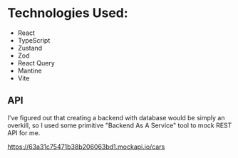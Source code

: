 # Technologies Used:

-   React
-   TypeScript
-   Zustand
-   Zod
-   React Query
-   Mantine
-   Vite

## API

I've figured out that creating a backend with database would be simply an overkill, so I used some primitive "Backend As A Service" tool to mock REST API for me.

https://63a31c75471b38b206063bd1.mockapi.io/cars

